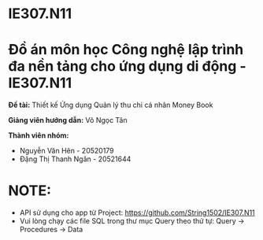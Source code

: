 # IE307.N11

# Đồ án môn học Công nghệ lập trình đa nền tảng cho ứng dụng di động - IE307.N11

**Đề tài:** Thiết kế Ứng dụng Quản lý thu chi cá nhân Money Book

**Giảng viên hướng dẫn:** Võ Ngọc Tân

**Thành viên nhóm:**

- Nguyễn Văn Hên - 20520179
- Đặng Thị Thanh Ngân - 20521644

# NOTE:

- API sử dụng cho app từ Project: https://github.com/String1502/IE307.N11
- Vui lòng chạy các file SQL trong thư mục Query theo thứ tự: Query -> Procedures -> Data

